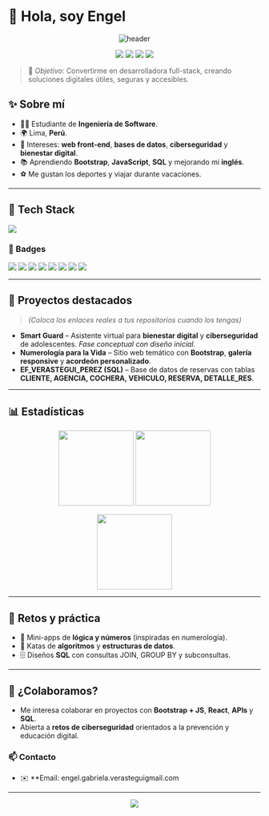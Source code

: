 # 👋 Hola, soy Engel 

<p align="center">
  <img src="https://capsule-render.vercel.app/api?type=waving&color=0:7F7FD5,50:86A8E7,100:91EAE4&height=180&section=header&text=Welcome%20to%20my%20GitHub!&fontSize=34&fontColor=ffffff" alt="header"/>
</p>

<p align="center">
  <a href="https://github.com/engel-gabriela?tab=followers"><img src="https://img.shields.io/github/followers/engel-gabriela?label=Follow&style=for-the-badge" /></a>
  <img src="https://komarev.com/ghpvc/?username=engel-gabriela&style=for-the-badge" />
  <img src="https://img.shields.io/badge/Student-Software%20Engineering-6A5ACD?style=for-the-badge" />
  <img src="https://img.shields.io/badge/From-Peru-ff4757?style=for-the-badge" />
</p>

> 🎯 _Objetivo_: Convertirme en desarrolladora full-stack, creando soluciones digitales útiles, seguras y accesibles.

## ✨ Sobre mí
- 👩‍🎓 Estudiante de **Ingeniería de Software**.
- 🌍 Lima, **Perú**.
- 🧠 Intereses: **web front-end**, **bases de datos**, **ciberseguridad** y **bienestar digital**.
- 📚 Aprendiendo **Bootstrap**, **JavaScript**, **SQL** y mejorando mi **inglés**.
- ⚽ Me gustan los deportes y viajar durante vacaciones.

---

## 🧰 Tech Stack
<p>
  <!-- Skill Icons (https://github.com/tandpfun/skill-icons) -->
  <img src="https://skillicons.dev/icons?i=html,css,bootstrap,js,ts,react,vite,python,java,mysql,sqlite,git,github,vscode,figma&perline=8" />
</p>

### 🔖 Badges
<p>
  <!-- 150+ Badges (https://dev.to/envoy_/150-badges-for-github-pnk) -->
  <img src="https://img.shields.io/badge/HTML5-E34F26?logo=html5&logoColor=white&style=flat" />
  <img src="https://img.shields.io/badge/CSS3-1572B6?logo=css3&logoColor=white&style=flat" />
  <img src="https://img.shields.io/badge/JavaScript-F7DF1E?logo=javascript&logoColor=000&style=flat" />
  <img src="https://img.shields.io/badge/Bootstrap-7952B3?logo=bootstrap&logoColor=white&style=flat" />
  <img src="https://img.shields.io/badge/Python-3776AB?logo=python&logoColor=white&style=flat" />
  <img src="https://img.shields.io/badge/MySQL-4479A1?logo=mysql&logoColor=white&style=flat" />
  <img src="https://img.shields.io/badge/Git-F05032?logo=git&logoColor=white&style=flat" />
  <img src="https://img.shields.io/badge/GitHub-181717?logo=github&logoColor=white&style=flat" />
</p>

---

## 🚀 Proyectos destacados

> *(Coloca los enlaces reales a tus repositorios cuando los tengas)*

- **Smart Guard** – Asistente virtual para **bienestar digital** y **ciberseguridad** de adolescentes. _Fase conceptual con diseño inicial_.
- **Numerología para la Vida** – Sitio web temático con **Bootstrap**, **galería responsive** y **acordeón personalizado**.
- **EF_VERASTEGUI_PEREZ (SQL)** – Base de datos de reservas con tablas **CLIENTE, AGENCIA, COCHERA, VEHICULO, RESERVA, DETALLE_RES**.

---

## 📊 Estadísticas
<p align="center">
  <!-- GitHub Readme Stats -->
  <img src="https://github-readme-stats.vercel.app/api?username=engel-gabriela&show_icons=true&theme=default&hide_border=true" height="150"/>
  <img src="https://github-readme-stats.vercel.app/api/top-langs/?username=engel-gabriela&layout=compact&hide_border=true" height="150"/>
</p>
<p align="center">
  <!-- Streak -->
  <img src="https://streak-stats.demolab.com?user=engel-gabriela&hide_border=true" height="150"/>
</p>

---

## 🧪 Retos y práctica
- 🔢 Mini-apps de **lógica y números** (inspiradas en numerología).
- 🧩 Katas de **algoritmos** y **estructuras de datos**.
- 🗄️ Diseños **SQL** con consultas JOIN, GROUP BY y subconsultas.

---

## 🤝 ¿Colaboramos?
- Me interesa colaborar en proyectos con **Bootstrap + JS**, **React**, **APIs** y **SQL**.
- Abierta a **retos de ciberseguridad** orientados a la prevención y educación digital.

### 📫 Contacto
- ✉️ **Email: engel.gabriela.verasteguigmail.com

---

<p align="center">
  <img src="https://capsule-render.vercel.app/api?type=waving&color=0:91EAE4,50:86A8E7,100:7F7FD5&height=120&section=footer"/>
</p>
